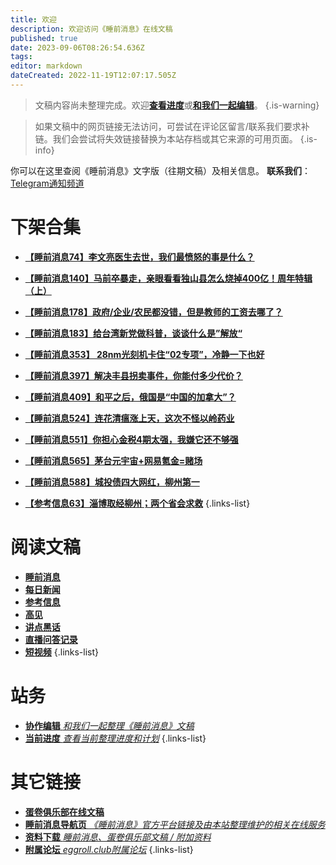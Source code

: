 ```yaml
---
title: 欢迎
description: 欢迎访问《睡前消息》在线文稿
published: true
date: 2023-09-06T08:26:54.636Z
tags: 
editor: markdown
dateCreated: 2022-11-19T12:07:17.505Z
---
```


> 文稿内容尚未整理完成。欢迎[**查看进度**](status.md)或[**和我们一起编辑**](editing.md)。
{.is-warning}

> 如果文稿中的网页链接无法访问，可尝试在评论区留言/联系我们要求补链。我们会尝试将失效链接替换为本站存档或其它来源的可用页面。
{.is-info}

你可以在这里查阅《睡前消息》文字版（往期文稿）及相关信息。
**联系我们**：[Telegram通知频道](https://t.me/bedtimenewsarchive)

# 下架合集
- [**【睡前消息74】李文亮医生去世，我们最愤怒的事是什么？**](main/1-100/74.md)
- [**【睡前消息140】马前卒暴走，亲眼看看独山县怎么烧掉400亿！周年特辑（上）**](https://archive.bedtime.news/zh/main/101-200/140.md)
- [**【睡前消息178】政府/企业/农民都没错，但是教师的工资去哪了？**](https://archive.bedtime.news/zh/main/101-200/178.md)
- [**【睡前消息183】给台湾新党做科普，谈谈什么是”解放“**](https://archive.bedtime.news/zh/main/101-200/183.md)
- [**【睡前消息353】 28nm光刻机卡住“02专项”，冷静一下也好**](https://archive.bedtime.news/zh/main/301-400/353.md)
- [**【睡前消息397】解决丰县拐卖事件，你能付多少代价？**](https://archive.bedtime.news/zh/main/301-400/397.md)
- [**【睡前消息409】和平之后，俄国是“中国的加拿大”？**](https://archive.bedtime.news/zh/main/401-500/409.md)
- [**【睡前消息524】连花清瘟涨上天，这次不怪以岭药业**](https://archive.bedtime.news/zh/main/501-600/524.md)
- [**【睡前消息551】你担心金税4期太强，我嫌它还不够强**](https://archive.bedtime.news/zh/main/501-600/551.md)
- [**【睡前消息565】茅台元宇宙+网易氪金=赌场**](https://archive.bedtime.news/zh/main/501-600/565.md)
- [**【睡前消息588】城投债四大网红，柳州第一**](https://archive.bedtime.news/zh/main/501-600/588.md)

- [**【参考信息63】淄博取经柳州；两个省会求救**](https://archive.bedtime.news/e/zh/reference/1-100/63)
{.links-list}


# 阅读文稿
- [**睡前消息**](main.md)
- [**每日新闻**](daily.md)
- [**参考信息**](reference.md)
- [**高见**](opinion.md)
- [**讲点黑话**](commercial.md)
- [**直播问答记录**](livestream.md)
- [**短视频**](shorts.md)
{.links-list}

# 站务
- [**协作编辑** *和我们一起整理《睡前消息》文稿*](editing.md)
- [**当前进度** *查看当前整理进度和计划*](status.md)
{.links-list}

# 其它链接
- [**蛋卷俱乐部在线文稿**](https://eggroll.club)
- [**睡前消息导航页** *《睡前消息》官方平台链接及由本站整理维护的相关在线服务*](https://bedtime.news)
- [**资料下载** *睡前消息、蛋卷俱乐部文稿 / 附加资料*](https://files.bedtime.news)
- [**附属论坛** *eggroll.club附属论坛*](https://forum.eggroll.club)
{.links-list}
